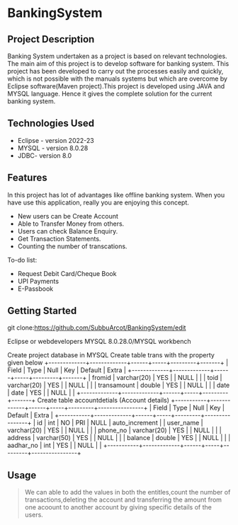 # BankingSystem

## Project Description

Banking System undertaken as a project is based on relevant technologies. The main aim of this project is to develop software for banking system.
This project has been developed to carry out the processes easily and quickly, which is not possible with the manuals systems but which are overcome by Eclipse software(Maven project).This project is developed using JAVA and MYSQL language. Hence it gives the complete solution for the current banking system.


## Technologies Used

* Eclipse - version 2022-23
* MYSQL - version 8.0.28
* JDBC- version 8.0

## Features

In this project has lot of advantages like offline banking system. When you have use this application, really you are enjoying this concept.

* New users can be Create Account
* Able to Transfer Money from others. 
* Users can check Balance Enquiry.
* Get Transaction Statements.
* Counting the number of transcations.

To-do list:
* Request Debit Card/Cheque Book
* UPI Payments
* E-Passbook
## Getting Started
   
git clone:https://github.com/SubbuArcot/BankingSystem/edit

Eclipse or webdevelopers 
MYSQL 8.0.28.0/MYSQL workbench

Create project database in MYSQL
Create table  trans with the property given below
+-------------+-------------+------+-----+---------+-------+
| Field       | Type        | Null | Key | Default | Extra |
+-------------+-------------+------+-----+---------+-------+
| fromid      | varchar(20) | YES  |     | NULL    |       |
| toid        | varchar(20) | YES  |     | NULL    |       |
| transamount | double      | YES  |     | NULL    |       |
| date        | date        | YES  |     | NULL    |       |
+-------------+-------------+------+-----+---------+-------+
 Create table accountdetials (Account details) 
+-----------+-------------+------+-----+---------+----------------+
| Field     | Type        | Null | Key | Default | Extra          |
+-----------+-------------+------+-----+---------+----------------+
| id        | int         | NO   | PRI | NULL    | auto_increment |
| user_name | varchar(20) | YES  |     | NULL    |                |
| phone_no  | varchar(20) | YES  |     | NULL    |                |
| address   | varchar(50) | YES  |     | NULL    |                |
| balance   | double      | YES  |     | NULL    |                |
| aadhar_no | int         | YES  |     | NULL    |                |
+-----------+-------------+------+-----+---------+----------------+



## Usage

> We can able to add the values in both the entitles,count the number of transactions,deleting the account and transferring the amount from one acoount to another account by giving specific details of the users.



